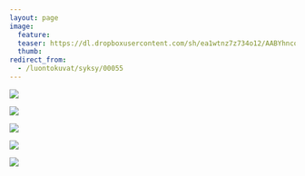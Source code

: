 ```yaml
---
layout: page
image:
  feature:
  teaser: https://dl.dropboxusercontent.com/sh/ea1wtnz7z734o12/AABYhncookufwbbX8SokMSFMa/luontokuvat/syksy/DSC47883-245px.jpg
  thumb:
redirect_from:
  - /luontokuvat/syksy/00055
---
```


[![](https://dl.dropboxusercontent.com/sh/ea1wtnz7z734o12/AADRsII1nkc_G9-KMuWWjozKa/luontokuvat/syksy/DSC47842-800px.jpg)](https://dl.dropboxusercontent.com/sh/ea1wtnz7z734o12/AACppXuIxg0ho-T0L0W9_Dg8a/luontokuvat/syksy/DSC47842.jpg)

[![](https://dl.dropboxusercontent.com/sh/ea1wtnz7z734o12/AACvMcAh6nWS1GFN7O7Zj79aa/luontokuvat/syksy/DSC47845-800px.jpg)](https://dl.dropboxusercontent.com/sh/ea1wtnz7z734o12/AABoZry7CCYjBRvj7HKzCeG9a/luontokuvat/syksy/DSC47845.jpg)

[![](https://dl.dropboxusercontent.com/sh/ea1wtnz7z734o12/AAARsyj2UYR7f6PjRUWTAAj7a/luontokuvat/syksy/DSC47863-800px.jpg)](https://dl.dropboxusercontent.com/sh/ea1wtnz7z734o12/AACbpmT37mvdclaT_tOoIy50a/luontokuvat/syksy/DSC47863.jpg)

[![](https://dl.dropboxusercontent.com/sh/ea1wtnz7z734o12/AACzoO4S_4r0q_wpwr6UlJCma/luontokuvat/syksy/DSC47881-800px.jpg)](https://dl.dropboxusercontent.com/sh/ea1wtnz7z734o12/AADBq2HGqt4ZJi66kA9_Zszea/luontokuvat/syksy/DSC47881.jpg)

[![](https://dl.dropboxusercontent.com/sh/ea1wtnz7z734o12/AAAwyss5spPwySkT8Mf1dWUma/luontokuvat/syksy/DSC47883-800px.jpg)](https://dl.dropboxusercontent.com/sh/ea1wtnz7z734o12/AADR7zPCRBOA_FYXMXe4kRwHa/luontokuvat/syksy/DSC47883.jpg)
